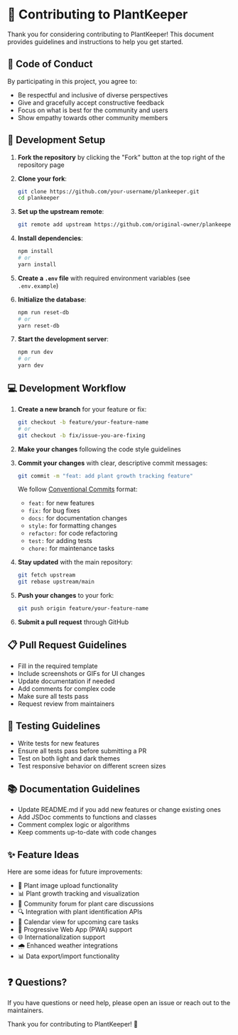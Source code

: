# 🌱 Contributing to PlantKeeper

Thank you for considering contributing to PlantKeeper! This document provides guidelines and instructions to help you get started.

## 🔑 Code of Conduct

By participating in this project, you agree to:

- Be respectful and inclusive of diverse perspectives
- Give and gracefully accept constructive feedback
- Focus on what is best for the community and users
- Show empathy towards other community members

## 🚀 Development Setup

1. **Fork the repository** by clicking the "Fork" button at the top right of the repository page

2. **Clone your fork**:
   ```bash
   git clone https://github.com/your-username/plankeeper.git
   cd plankeeper
   ```

3. **Set up the upstream remote**:
   ```bash
   git remote add upstream https://github.com/original-owner/plankeeper.git
   ```

4. **Install dependencies**:
   ```bash
   npm install
   # or
   yarn install
   ```

5. **Create a `.env` file** with required environment variables (see `.env.example`)

6. **Initialize the database**:
   ```bash
   npm run reset-db
   # or
   yarn reset-db
   ```

7. **Start the development server**:
   ```bash
   npm run dev
   # or
   yarn dev
   ```

## 💻 Development Workflow

1. **Create a new branch** for your feature or fix:
   ```bash
   git checkout -b feature/your-feature-name
   # or
   git checkout -b fix/issue-you-are-fixing
   ```

2. **Make your changes** following the code style guidelines

3. **Commit your changes** with clear, descriptive commit messages:
   ```bash
   git commit -m "feat: add plant growth tracking feature"
   ```

   We follow [Conventional Commits](https://www.conventionalcommits.org/) format:
   - `feat:` for new features
   - `fix:` for bug fixes
   - `docs:` for documentation changes
   - `style:` for formatting changes
   - `refactor:` for code refactoring
   - `test:` for adding tests
   - `chore:` for maintenance tasks

4. **Stay updated** with the main repository:
   ```bash
   git fetch upstream
   git rebase upstream/main
   ```

5. **Push your changes** to your fork:
   ```bash
   git push origin feature/your-feature-name
   ```

6. **Submit a pull request** through GitHub

## 📋 Pull Request Guidelines

- Fill in the required template
- Include screenshots or GIFs for UI changes
- Update documentation if needed
- Add comments for complex code
- Make sure all tests pass
- Request review from maintainers

## 🧪 Testing Guidelines

- Write tests for new features
- Ensure all tests pass before submitting a PR
- Test on both light and dark themes
- Test responsive behavior on different screen sizes

## 📚 Documentation Guidelines

- Update README.md if you add new features or change existing ones
- Add JSDoc comments to functions and classes
- Comment complex logic or algorithms
- Keep comments up-to-date with code changes

## ✨ Feature Ideas

Here are some ideas for future improvements:

- 📱 Plant image upload functionality
- 📊 Plant growth tracking and visualization
- 💬 Community forum for plant care discussions
- 🔍 Integration with plant identification APIs
- 📅 Calendar view for upcoming care tasks
- 📲 Progressive Web App (PWA) support
- 🌐 Internationalization support
- 🌧️ Enhanced weather integrations
- 📊 Data export/import functionality

## ❓ Questions?

If you have questions or need help, please open an issue or reach out to the maintainers.

Thank you for contributing to PlantKeeper! 🌿
